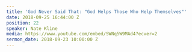 ```yaml
---
title: 'God Never Said That: "God Helps Those Who Help Themselves"'
date: 2018-09-25 16:44:00 Z
position: 22
speaker: Nate Kline
media: https://www.youtube.com/embed/SWNq5W9MAd4?ecver=2
sermon_date: 2018-09-23 10:00:00 Z
---
```


